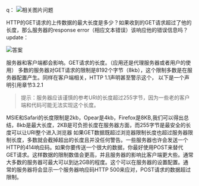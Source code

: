 q：
![相关图片问题](https://i.loli.net/2018/04/07/5ac8e3c95202a.png)

HTTP的GET请求的上传数据的最大长度是多少？如果收到的GET请求超过了他的长度，那么服务器的response error（相应文本错误）该响应他的错误信息吗？
update：


![答案](https://i.loli.net/2018/04/07/5ac8e3e5dac5d.png)

服务器和客户端都会影响。GET请求的长度。（应用还是代理服务器或者用户的使用）
多数的服务器对GET请求的限制是8192个字节（8kb），这个限制多数是在服务器配置产生。同样在客户端相关，HTTP 1.1声明甚至警示这个，
以下是一个声明引用章节3.2.1
>提示：服务器应该谨慎的参考URI的长度超过255字节，因为一些老的客户端和代码可能无法实现这个长度。

MSIE和Safari的长度限制是2kb，Opear是4kb，Firefox是8KB,我们可以得出总结，8kb是最大长度，2KB是可负担长度在服务器方面，而255字节是最安全的长度可以让URI整个进入浏览器
如果GET数据既超过浏览器限制长度也超过服务器限制长度，多数就会截掉超出的长度且并没任何警告。一些服务器也许会发送一个HTTP的414响应码。如果你要传送一个很大的数据，你最好使用POST来替代GET请求。这样数据的限制数值会更高，并且服务器的影响比客户端更大些。通常大多数的服务器可最大可以到达2GB的程度。这个可以在服务器的设置配置。通常的服务器将会显示一个服务器响应码HTTP 500来应对，POST请求的数据超过限制。
